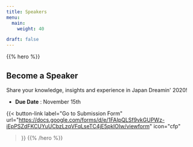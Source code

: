 ```yaml
---
title: Speakers
menu:
  main:
    weight: 40

draft: false
---
```

{{% hero %}}
## Become a Speaker

Share your knowledge, insights and experience in Japan Dreamin' 2020!

* **Due Date** : November 15th


{{< button-link label="Go to Submission Form"
                url="https://docs.google.com/forms/d/e/1FAIpQLSf9vkGUPWz-iEpPSZdFKCUYuUCbzLzqVFqLseTC4jE5pklOIw/viewform"
                icon="cfp"
>}} 
{{% /hero %}}


